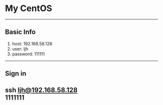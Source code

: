 # My CentOS

---
## Basic Info
1. host: 192.168.58.128
2. user: ljh
3. password: 111111
---
## Sign in  
ssh ljh@192.168.58.128  
1111111
---